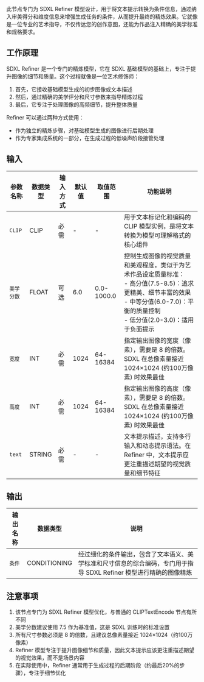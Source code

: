 此节点专门为 SDXL Refiner 模型设计，用于将文本提示转换为条件信息，通过纳入审美得分和维度信息来增强生成任务的条件，从而提升最终的精炼效果。它就像是一位专业的艺术指导，不仅传达您的创作意图，还能为作品注入精确的美学标准和规格要求。

## 工作原理

SDXL Refiner 是一个专门的精炼模型，它在 SDXL 基础模型的基础上，专注于提升图像的细节和质量。这个过程就像是一位艺术修饰师：

1. 首先，它接收基础模型生成的初步图像或文本描述
2. 然后，通过精确的美学评分和尺寸参数来指导精炼过程
3. 最后，它专注于处理图像的高频细节，提升整体质量

Refiner 可以通过两种方式使用：

- 作为独立的精炼步骤，对基础模型生成的图像进行后期处理
- 作为专家集成系统的一部分，在生成过程的低噪声阶段接管处理

## 输入

| 参数名称 | 数据类型 | 输入方式 | 默认值 | 取值范围 | 功能说明 |
|----------|----------|----------|---------|----------|----------|
| `CLIP` | CLIP | 必需 | - | - | 用于文本标记化和编码的 CLIP 模型实例，是将文本转换为模型可理解格式的核心组件 |
| `美学分数` | FLOAT | 可选 | 6.0 | 0.0-1000.0 | 控制生成图像的视觉质量和美观程度，类似于为艺术作品设定质量标准：<br/>- 高分值(7.5-8.5)：追求更精美、细节丰富的效果<br/>- 中等分值(6.0-7.0)：平衡的质量控制<br/>- 低分值(2.0-3.0)：适用于负面提示 |
| `宽度` | INT | 必需 | 1024 | 64-16384 | 指定输出图像的宽度（像素），需要是 8 的倍数。SDXL 在总像素量接近 1024×1024 (约100万像素) 时效果最佳 |
| `高度` | INT | 必需 | 1024 | 64-16384 | 指定输出图像的高度（像素），需要是 8 的倍数。SDXL 在总像素量接近 1024×1024 (约100万像素) 时效果最佳 |
| `text` | STRING | 必需 | - | - | 文本提示描述，支持多行输入和动态提示语法。在 Refiner 中，文本提示应更注重描述期望的视觉质量和细节特征 |

## 输出

| 输出名称 | 数据类型 | 说明 |
|----------|----------|------|
| `条件` | CONDITIONING | 经过细化的条件输出，包含了文本语义、美学标准和尺寸信息的综合编码，专门用于指导 SDXL Refiner 模型进行精确的图像精炼 |

## 注意事项

1. 该节点专门为 SDXL Refiner 模型优化，与普通的 CLIPTextEncode 节点有所不同
2. 美学分数建议使用 7.5 作为基准值，这是 SDXL 训练时的标准设置
3. 所有尺寸参数必须是 8 的倍数，且建议总像素量接近 1024×1024（约100万像素）
4. Refiner 模型专注于提升图像细节和质量，因此文本提示应该更注重描述期望的视觉效果，而不是场景内容
5. 在实际使用中，Refiner 通常用于生成过程的后期阶段（约最后20%的步骤），专注于细节优化
